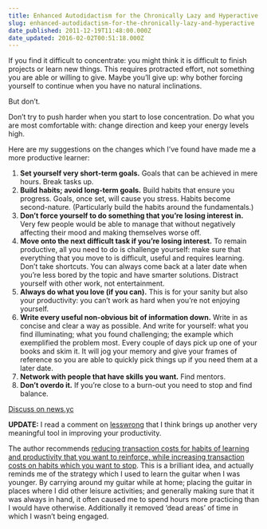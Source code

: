 ```yaml
---
title: Enhanced Autodidactism for the Chronically Lazy and Hyperactive
slug: enhanced-autodidactism-for-the-chronically-lazy-and-hyperactive
date_published: 2011-12-19T11:48:00.000Z
date_updated: 2016-02-02T00:51:18.000Z
---
```


If you find it difficult to concentrate: you might think it is difficult to finish projects or learn new things. This requires protracted effort, not something you are able or willing to give. Maybe you’ll give up: why bother forcing yourself to continue when you have no natural inclinations.

But don’t.

Don’t try to push harder when you start to lose concentration. Do what you are most comfortable with: change direction and keep your energy levels high.

Here are my suggestions on the changes which I’ve found have made me a more productive learner:

1. **Set yourself very short-term goals.** Goals that can be achieved in mere hours. Break tasks up.  
2. **Build habits; avoid long-term goals.** Build habits that ensure you progress. Goals, once set, will cause you stress. Habits become second-nature. (Particularly build the habits around the fundamentals.)  
3. **Don’t force yourself to do something that you’re losing interest in.** Very few people would be able to manage that without negatively affecting their mood and making themselves worse off.  
4. **Move onto the next difficult task if you’re losing interest.** To remain productive, all you need to do is challenge yourself: make sure that everything that you move to is difficult, useful and requires learning. Don’t take shortcuts. You can always come back at a later date when you’re less bored by the topic and have smarter solutions. Distract yourself with other work, not entertainment.  
5. **Always do what you love (if you can).** This is for your sanity but also your productivity: you can’t work as hard when you’re not enjoying yourself.  
6. **Write every useful non-obvious bit of information down.** Write in as concise and clear a way as possible. And write for yourself: what you find illuminating; what you found challenging; the example which exemplified the problem most. Every couple of days pick up one of your books and skim it. It will jog your memory and give your frames of reference so you are able to quickly pick things up if you need them at a later date.  
7. **Network with people that have skills you want.** Find mentors.  
8. **Don’t overdo it.** If you’re close to a burn-out you need to stop and find balance.

[Discuss on news.yc](http://news.ycombinator.com/item?id=2609604)

**UPDATE:** I read a comment on [lesswrong](http://www.lesswrong.com/) that I think brings up another very meaningful tool in improving your productivity.

The author recommends [reducing transaction costs for habits of learning and productivity that you want to reinforce, while increasing transaction costs on habits which you want to stop](http://matt.might.net/articles/productivity-tips-hints-hacks-tricks-for-grad-students-academics/#philosophy). This is a brilliant idea, and actually reminds me of the strategy which I used to learn the guitar when I was younger. By carrying around my guitar while at home; placing the guitar in places where I did other leisure activities; and generally making sure that it was always in hand, it often caused me to spend hours more practicing than I would have otherwise. Additionally it removed ‘dead areas’ of time in which I wasn’t being engaged.

